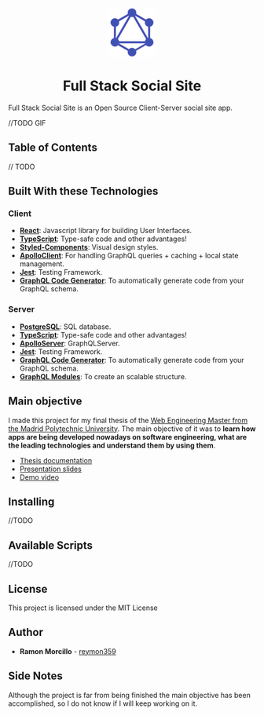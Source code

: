 <p align="center">
  <a href="https://github.com/reymon359/full-stack-social-site">
    <img alt="full-stack-social-site" src="./assets/logo.png" width="100" />
  </a>
</p>
<h1 align="center">
  Full Stack Social Site
</h1>

Full Stack Social Site is an Open Source Client-Server social site app.


//TODO GIF

## Table of Contents
// TODO

## Built With these Technologies

### Client

- **[React](https://reactjs.org/)**: Javascript library for building User Interfaces.
- **[TypeScript](https://www.typescriptlang.org/)**: Type-safe code and other advantages!
- **[Styled-Components](https://styled-components.com)**: Visual design styles.
- **[ApolloClient](https://www.apollographql.com/client/)**: For handling GraphQL queries + caching + local state management.
- **[Jest](https://jestjs.io/)**: Testing Framework.
- **[GraphQL Code Generator](https://graphql-code-generator.com/)**: To automatically generate code from your GraphQL schema.

### Server

- **[PostgreSQL](https://www.postgresql.org/)**: SQL database.
- **[TypeScript](https://www.typescriptlang.org/)**: Type-safe code and other advantages!
- **[ApolloServer](https://www.apollographql.com/server/)**: GraphQLServer.
- **[Jest](https://jestjs.io/)**: Testing Framework.
- **[GraphQL Code Generator](https://graphql-code-generator.com/)**: To automatically generate code from your GraphQL schema.
- **[GraphQL Modules](https://graphql-modules.com/)**: To create an scalable structure.

## Main objective

I made this project for my final thesis of the [Web Engineering Master from the Madrid Polytechnic University](https://www.etsisi.upm.es/estudios/master/miw/ig). The main objective of it was to **learn how apps are being developed nowadays on software engineering, what are the leading technologies and understand them by using them**. 

- [Thesis documentation](./assets/TFM%20Ramon%20Morcillo.pdf)
- [Presentation slides](https://docs.google.com/presentation/d/1iCZCOCMAIpcOxdHlIj04TPLfkBG5AxOnW2dUQH1Q26I/edit?usp=sharing)
- [Demo video](https://www.youtube.com/watch?v=VIFTRre9T40&feature=youtu.be)

## Installing

//TODO

## Available Scripts
//TODO


## License

This project is licensed under the MIT License
## Author

- **Ramon Morcillo** - [reymon359](https://github.com/reymon359)

## Side Notes
Although the project is far from being finished the main objective has been accomplished, so I do not know if I will keep working on it.
